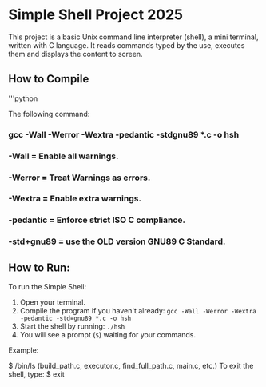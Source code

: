 # Simple Shell Project 2025 

This project is a basic Unix command line interpreter (shell), a mini terminal, written with C language. It reads commands typed by the use, executes them and displays the content to screen.

## How to Compile
'''python

The following command:

### gcc -Wall -Werror -Wextra -pedantic -stdgnu89 *.c -o hsh

### -Wall = Enable all warnings.
### -Werror = Treat Warnings as errors.
### -Wextra = Enable extra warnings.
### -pedantic = Enforce strict ISO C compliance.
### -std+gnu89 = use the OLD version GNU89 C Standard.

## How to Run: 

To run the Simple Shell:

1. Open your terminal.
2. Compile the program if you haven't already:
`gcc -Wall -Werror -Wextra -pedantic -std=gnu89 *.c -o hsh`
3. Start the shell by running:
`./hsh`
4. You will see a prompt (`$`) waiting for your commands.

Example:

$ /bin/ls
(build_path.c, executor.c, find_full_path.c, main.c, etc.)
To exit the shell, type:
$ exit
